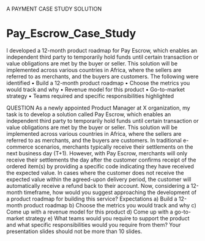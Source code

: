 A PAYMENT CASE STUDY
SOLUTION 
# Pay_Escrow_Case_Study
I developed a 12-month product roadmap for Pay Escrow, which enables an independent third party to temporarily hold funds until certain transaction or value obligations are met by the buyer or seller. This solution will be implemented across various countries in Africa, where the sellers are referred to as merchants, and the buyers are customers.
The following were identified
•	Build a 12-month product roadmap 
•	Choose the metrics you would track and why 
•	Revenue model for this product 
•	Go-to-market strategy 
•	Teams required and specific responsibilities  highlighted

QUESTION
As a newly appointed Product Manager at X organization, my task is to develop a solution called Pay Escrow, which enables an independent third party to temporarily hold funds until certain transaction or value obligations are met by the buyer or seller. This solution will be implemented across various countries in Africa, where the sellers are referred to as merchants, and the buyers are customers.
In traditional e-commerce scenarios, merchants typically receive their settlements on the next business day (T+1). However, with Pay Escrow, merchants will only receive their settlements the day after the customer confirms receipt of the ordered item(s) by providing a specific code indicating they have received the expected value.
In cases where the customer does not receive the expected value within the agreed-upon delivery period, the customer will automatically receive a refund back to their account.
Now, considering a 12-month timeframe, how would you suggest approaching the development of a product roadmap for building this service?
Expectations 
a) Build a 12-month product roadmap 
b) Choose the metrics you would track and why 
c) Come up with a revenue model for this product 
d) Come up with a go-to-market strategy 
e) What teams would you require to support the product and what specific responsibilities would you require from them? 
Your presentation slides should not be more than 10 slides.

